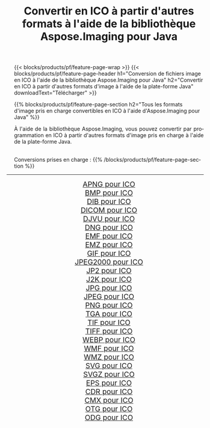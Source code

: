 ﻿---
title: Convertir en ICO à partir d'autres formats à l'aide de la bibliothèque Aspose.Imaging pour Java 
weight: 3920
url: /fr/java/conversion/to/ico 
lang: fr
langdirlevel: 2
locales: zh-hans,ja,it,ru,de,es,fr,nl,id,lt,pl,pt,vi,tr,ko,zh-hant,ar,hi,th,sv,cs,uk,he
description: En utilisant Aspose.Imaging, vous pouvez convertir en ICO à partir d'autres formats en utilisant Java
---

{{< blocks/products/pf/feature-page-wrap >}}
{{< blocks/products/pf/feature-page-header h1="Conversion de fichiers image en ICO à l'aide de la bibliothèque Aspose.Imaging pour Java" h2="Convertir en ICO à partir d'autres formats d'image à l'aide de la plate-forme Java" downloadText="Télécharger" >}}


{{% blocks/products/pf/feature-page-section  h2="Tous les formats d'image pris en charge convertibles en ICO à l'aide d'Aspose.Imaging pour Java" %}}
<p align=justify>À l'aide de la bibliothèque Aspose.Imaging, vous pouvez convertir par programmation en ICO à partir d'autres formats d'image pris en charge à l'aide de la plate-forme Java.</p>
<br/>
Conversions prises en charge :
{{% /blocks/products/pf/feature-page-section %}}
<div class="container-fluid productfamilypage bg-gray">
    <div class="convertypes bg-gray agp-content section">
        <div class="container">
		<hr style="margin-left:-20px;"/>
		<div class="row other-converters" style="gap: 10px;font-size: 19px;text-align:center;">
		    <div class='col-md-2 other-converter remove-lp remove-rp'><a href="/imaging/fr/java/conversion/apng-to-ico" style="padding:15px;">APNG pour ICO</a></div>
<div class='col-md-2 other-converter remove-lp remove-rp'><a href="/imaging/fr/java/conversion/bmp-to-ico" style="padding:15px;">BMP pour ICO</a></div>
<div class='col-md-2 other-converter remove-lp remove-rp'><a href="/imaging/fr/java/conversion/dib-to-ico" style="padding:15px;">DIB pour ICO</a></div>
<div class='col-md-2 other-converter remove-lp remove-rp'><a href="/imaging/fr/java/conversion/dicom-to-ico" style="padding:15px;">DICOM pour ICO</a></div>
<div class='col-md-2 other-converter remove-lp remove-rp'><a href="/imaging/fr/java/conversion/djvu-to-ico" style="padding:15px;">DJVU pour ICO</a></div>
<div class='col-md-2 other-converter remove-lp remove-rp'><a href="/imaging/fr/java/conversion/dng-to-ico" style="padding:15px;">DNG pour ICO</a></div>
<div class='col-md-2 other-converter remove-lp remove-rp'><a href="/imaging/fr/java/conversion/emf-to-ico" style="padding:15px;">EMF pour ICO</a></div>
<div class='col-md-2 other-converter remove-lp remove-rp'><a href="/imaging/fr/java/conversion/emz-to-ico" style="padding:15px;">EMZ pour ICO</a></div>
<div class='col-md-2 other-converter remove-lp remove-rp'><a href="/imaging/fr/java/conversion/gif-to-ico" style="padding:15px;">GIF pour ICO</a></div>
<div class='col-md-2 other-converter remove-lp remove-rp'><a href="/imaging/fr/java/conversion/jpeg2000-to-ico" style="padding:15px;">JPEG2000 pour ICO</a></div>
<div class='col-md-2 other-converter remove-lp remove-rp'><a href="/imaging/fr/java/conversion/jp2-to-ico" style="padding:15px;">JP2 pour ICO</a></div>
<div class='col-md-2 other-converter remove-lp remove-rp'><a href="/imaging/fr/java/conversion/j2k-to-ico" style="padding:15px;">J2K pour ICO</a></div>
<div class='col-md-2 other-converter remove-lp remove-rp'><a href="/imaging/fr/java/conversion/jpg-to-ico" style="padding:15px;">JPG pour ICO</a></div>
<div class='col-md-2 other-converter remove-lp remove-rp'><a href="/imaging/fr/java/conversion/jpeg-to-ico" style="padding:15px;">JPEG pour ICO</a></div>
<div class='col-md-2 other-converter remove-lp remove-rp'><a href="/imaging/fr/java/conversion/png-to-ico" style="padding:15px;">PNG pour ICO</a></div>
<div class='col-md-2 other-converter remove-lp remove-rp'><a href="/imaging/fr/java/conversion/tga-to-ico" style="padding:15px;">TGA pour ICO</a></div>
<div class='col-md-2 other-converter remove-lp remove-rp'><a href="/imaging/fr/java/conversion/tif-to-ico" style="padding:15px;">TIF pour ICO</a></div>
<div class='col-md-2 other-converter remove-lp remove-rp'><a href="/imaging/fr/java/conversion/tiff-to-ico" style="padding:15px;">TIFF pour ICO</a></div>
<div class='col-md-2 other-converter remove-lp remove-rp'><a href="/imaging/fr/java/conversion/webp-to-ico" style="padding:15px;">WEBP pour ICO</a></div>
<div class='col-md-2 other-converter remove-lp remove-rp'><a href="/imaging/fr/java/conversion/wmf-to-ico" style="padding:15px;">WMF pour ICO</a></div>
<div class='col-md-2 other-converter remove-lp remove-rp'><a href="/imaging/fr/java/conversion/wmz-to-ico" style="padding:15px;">WMZ pour ICO</a></div>
<div class='col-md-2 other-converter remove-lp remove-rp'><a href="/imaging/fr/java/conversion/svg-to-ico" style="padding:15px;">SVG pour ICO</a></div>
<div class='col-md-2 other-converter remove-lp remove-rp'><a href="/imaging/fr/java/conversion/svgz-to-ico" style="padding:15px;">SVGZ pour ICO</a></div>
<div class='col-md-2 other-converter remove-lp remove-rp'><a href="/imaging/fr/java/conversion/eps-to-ico" style="padding:15px;">EPS pour ICO</a></div>
<div class='col-md-2 other-converter remove-lp remove-rp'><a href="/imaging/fr/java/conversion/cdr-to-ico" style="padding:15px;">CDR pour ICO</a></div>
<div class='col-md-2 other-converter remove-lp remove-rp'><a href="/imaging/fr/java/conversion/cmx-to-ico" style="padding:15px;">CMX pour ICO</a></div>
<div class='col-md-2 other-converter remove-lp remove-rp'><a href="/imaging/fr/java/conversion/otg-to-ico" style="padding:15px;">OTG pour ICO</a></div>
<div class='col-md-2 other-converter remove-lp remove-rp'><a href="/imaging/fr/java/conversion/odg-to-ico" style="padding:15px;">ODG pour ICO</a></div>
                </div>
        </div>
    </div>
</div>
<br/>

